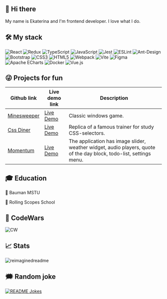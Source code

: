 ## 👋 Hi there 
My name is Ekaterina and I'm frontend developer.
I love what I do.

## 🛠️ My stack
![React](https://img.shields.io/badge/react-%2320232a.svg?style=for-the-badge&logo=react&logoColor=%2361DAFB)
![Redux](https://img.shields.io/badge/redux-%23593d88.svg?style=for-the-badge&logo=redux&logoColor=white)
![TypeScript](https://img.shields.io/badge/typescript-%23007ACC.svg?style=for-the-badge&logo=typescript&logoColor=white)
![JavaScript](https://img.shields.io/badge/javascript-%23323330.svg?style=for-the-badge&logo=javascript&logoColor=%23F7DF1E)
![Jest](https://img.shields.io/badge/-jest-%23C21325?style=for-the-badge&logo=jest&logoColor=white)
![ESLint](https://img.shields.io/badge/ESLint-4B3263?style=for-the-badge&logo=eslint&logoColor=white)
![Ant-Design](https://img.shields.io/badge/-AntDesign-%230170FE?style=for-the-badge&logo=ant-design&logoColor=white)
![Bootstrap](https://img.shields.io/badge/bootstrap-%23563D7C.svg?style=for-the-badge&logo=bootstrap&logoColor=white)
![CSS3](https://img.shields.io/badge/css3-%231572B6.svg?style=for-the-badge&logo=css3&logoColor=white)
![HTML5](https://img.shields.io/badge/html5-%23E34F26.svg?style=for-the-badge&logo=html5&logoColor=white)
![Webpack](https://img.shields.io/badge/webpack-%238DD6F9.svg?style=for-the-badge&logo=webpack&logoColor=black)
![Vite](https://img.shields.io/badge/vite-%23646CFF.svg?style=for-the-badge&logo=vite&logoColor=white)
![Figma](https://a11ybadges.com/badge?logo=figma)
![Apache ECharts](https://a11ybadges.com/badge?logo=apacheecharts)
![Docker](https://img.shields.io/badge/docker-%230db7ed.svg?style=for-the-badge&logo=docker&logoColor=white)
![Vue.js](https://img.shields.io/badge/vuejs-%2335495e.svg?style=for-the-badge&logo=vuedotjs&logoColor=%234FC08D)

## 😜 Projects for fun
| Github link | Live demo link | Description |
| -- | -- | -- |
| [Minesweeper](https://github.com/ekatrif/minesweeper) | [Live Demo](https://ekatrif.github.io/minesweeper/dist/) | Classic windows game.|
| [Css Diner](https://github.com/ekatrif/rs-selectors) | [Live Demo](https://ekatrif.github.io/rs-selectors/dist/) | Replica of a famous trainer for study CSS-selectors. |
| [Momentum](https://github.com/ekatrif/Momentum) | [Live Demo](https://ekatrif.github.io/Momentum/dist/) | The application has image slider, weather widget, audio players, quote of the day block, todo-list, settings menu. |

 ## 🎓 Education
 📌 Bauman MSTU
 
 📌 Rolling Scopes School

## 🤯 CodeWars
![CW](https://www.codewars.com/users/ekatrif/badges/large)

## 📈 Stats
<img src="https://myreadme.vercel.app/api/embed/ekatrif?panels=userstatistics,toprepositories,toplanguages,commitgraph" alt="reimaginedreadme" />

## 🗯 Random joke
<a href="https://readme-jokes.vercel.app"><img align="center" src="https://readme-jokes.vercel.app/api" alt="README Jokes"></a>
